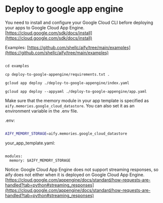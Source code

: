 # Deploy to google app engine

You need to install and configure your Google Cloud CLI before deploying your apps to Google Cloud App Engine. [https://cloud.google.com/sdk/docs/install](https://cloud.google.com/sdk/docs/install)

Examples: [https://github.com/shellc/aify/tree/main/examples](https://github.com/shellc/aify/tree/main/examples)

```

cd examples

cp deploy-to-google-appengine/requirements.txt .

gcloud app deploy ./deploy-to-google-appengine/index.yaml

gcloud app deploy --appyaml ./deploy-to-google-appengine/app.yaml

```

Make sure that the memory module in your app template is specified as `aify.memories.google_cloud_datastore`. You can also set it as an environment variable in the .env file.

.env:
```bash

AIFY_MEMORY_STORAGE=aify.memories.google_cloud_datastore

```

your_app_template.yaml:
```

modules:
  memory: $AIFY_MEMORY_STORAGE

```

Notice: Google Cloud App Engine does not support streaming responses, so aify does not either when it is deployed on Google Cloud App Engine. [https://cloud.google.com/appengine/docs/standard/how-requests-are-handled?tab=python#streaming_responses](https://cloud.google.com/appengine/docs/standard/how-requests-are-handled?tab=python#streaming_responses)